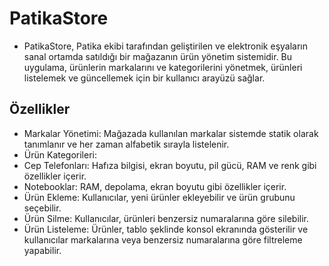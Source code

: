 # PatikaStore
- PatikaStore, Patika ekibi tarafından geliştirilen ve elektronik eşyaların sanal ortamda satıldığı bir mağazanın ürün yönetim sistemidir. Bu uygulama, ürünlerin markalarını ve kategorilerini yönetmek, ürünleri listelemek ve güncellemek için bir kullanıcı arayüzü sağlar.

## Özellikler
- Markalar Yönetimi: Mağazada kullanılan markalar sistemde statik olarak tanımlanır ve her zaman alfabetik sırayla listelenir.
- Ürün Kategorileri:
- Cep Telefonları: Hafıza bilgisi, ekran boyutu, pil gücü, RAM ve renk gibi özellikler içerir.
- Notebooklar: RAM, depolama, ekran boyutu gibi özellikler içerir.
- Ürün Ekleme: Kullanıcılar, yeni ürünler ekleyebilir ve ürün grubunu seçebilir.
- Ürün Silme: Kullanıcılar, ürünleri benzersiz numaralarına göre silebilir.
- Ürün Listeleme: Ürünler, tablo şeklinde konsol ekranında gösterilir ve kullanıcılar markalarına veya benzersiz numaralarına göre filtreleme yapabilir.
